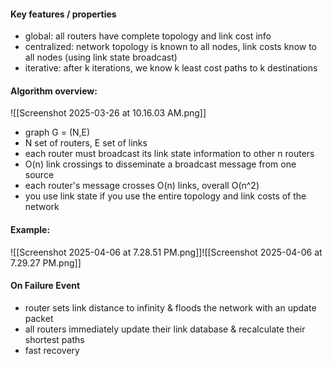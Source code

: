 #### Key features / properties
- global: all routers have complete topology and link cost info
- centralized:  network topology is known to all nodes, link costs know to all nodes (using link state broadcast)
- iterative: after k iterations, we know k least cost paths to k destinations
#### Algorithm overview:

![[Screenshot 2025-03-26 at 10.16.03 AM.png]]
- graph G = (N,E)
- N set of routers, E set of links
- each router must broadcast its link state information to other n routers
- O(n) link crossings to disseminate a broadcast message from one source
- each router's message crosses O(n) links, overall O(n^2)
- you use link state if you use the entire topology and link costs of the network

#### Example:
![[Screenshot 2025-04-06 at 7.28.51 PM.png]]![[Screenshot 2025-04-06 at 7.29.27 PM.png]]


#### On Failure Event
- router sets link distance to infinity & floods the network with an update packet
- all routers immediately update their link database & recalculate their shortest paths
- fast recovery